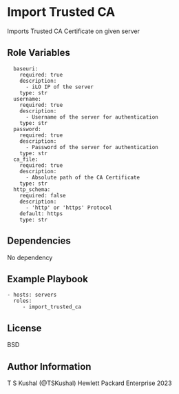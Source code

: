 Import Trusted CA
=========

Imports Trusted CA Certificate on given server

Role Variables
--------------

```
  baseuri:
    required: true
    description:
      - iLO IP of the server
    type: str
  username:
    required: true
    description:
      - Username of the server for authentication
    type: str
  password:
    required: true
    description:
      - Password of the server for authentication
    type: str
  ca_file:
    required: true
    description:
      - Absolute path of the CA Certificate
    type: str
  http_schema:
    required: false
    description:
      - 'http' or 'https' Protocol
    default: https
    type: str
```

Dependencies
------------

No dependency

Example Playbook
----------------

```
- hosts: servers
  roles:
     - import_trusted_ca
```

License
-------

BSD

Author Information
------------------

T S Kushal (@TSKushal) Hewlett Packard Enterprise 2023 